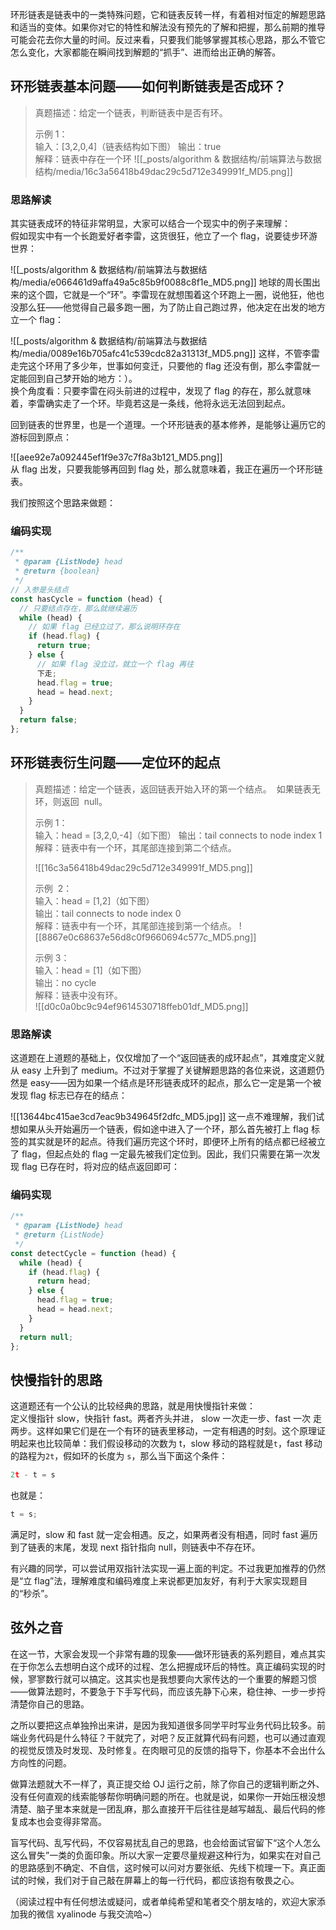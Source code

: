 环形链表是链表中的一类特殊问题，它和链表反转一样，有着相对恒定的解题思路和适当的变体。如果你对它的特性和解法没有预先的了解和把握，那么前期的推导可能会花去你大量的时间。反过来看，只要我们能够掌握其核心思路，那么不管它怎么变化，大家都能在瞬间找到解题的“抓手”、进而给出正确的解答。

## 环形链表基本问题——如何判断链表是否成环？

> 真题描述：给定一个链表，判断链表中是否有环。
> 
> 示例 1：  
> 	输入：[3,2,0,4]（链表结构如下图）
> 	输出：true  
> 	解释：链表中存在一个环
> ![[_posts/algorithm & 数据结构/前端算法与数据结构/media/16c3a56418b49dac29c5d712e349991f_MD5.png]]

### 思路解读

其实链表成环的特征非常明显，大家可以结合一个现实中的例子来理解：  
假如现实中有一个长跑爱好者李雷，这货很狂，他立了一个 flag，说要徒步环游世界：

![[_posts/algorithm & 数据结构/前端算法与数据结构/media/e066461d9affa49a5c85b9f0088c8f1e_MD5.png]]
地球的周长围出来的这个圆，它就是一个“环”。李雷现在就想围着这个环跑上一圈，说他狂，他也没那么狂——他觉得自己最多跑一圈，为了防止自己跑过界，他决定在出发的地方立一个 flag：

![[_posts/algorithm & 数据结构/前端算法与数据结构/media/0089e16b705afc41c539cdc82a31313f_MD5.png]]
这样，不管李雷走完这个环用了多少年，世事如何变迁，只要他的 flag 还没有倒，那么李雷就一定能回到自己梦开始的地方：）。  
换个角度看：只要李雷在闷头前进的过程中，发现了 flag 的存在，那么就意味着，李雷确实走了一个环。毕竟若这是一条线，他将永远无法回到起点。

回到链表的世界里，也是一个道理。一个环形链表的基本修养，是能够让遍历它的游标回到原点：

![[aee92e7a092445ef1f9e37c7f8a3b121_MD5.png]]  
从 flag 出发，只要我能够再回到 flag 处，那么就意味着，我正在遍历一个环形链表。

我们按照这个思路来做题：

### 编码实现

```js
/**
 * @param {ListNode} head
 * @return {boolean}
 */
// 入参是头结点
const hasCycle = function (head) {
  // 只要结点存在，那么就继续遍历
  while (head) {
    // 如果 flag 已经立过了，那么说明环存在
    if (head.flag) {
      return true;
    } else {
      // 如果 flag 没立过，就立一个 flag 再往
      下走;
      head.flag = true;
      head = head.next;
    }
  }
  return false;
};
```

## 环形链表衍生问题——定位环的起点

> 真题描述：给定一个链表，返回链表开始入环的第一个结点。  如果链表无环，则返回  null。
> 
> 示例 1：  
> 	输入：head = [3,2,0,-4]（如下图）
> 	输出：tail connects to node index 1
> 	解释：链表中有一个环，其尾部连接到第二个结点。
> 
> ![[16c3a56418b49dac29c5d712e349991f_MD5.png]]
> 
> 示例  2：  
> 	输入：head = [1,2]（如下图）  
> 	输出：tail connects to node index 0  
> 	解释：链表中有一个环，其尾部连接到第一个结点。
> ![[8867e0c68637e56d8c0f9660694c577c_MD5.png]]
> 
> 示例 3：  
> 	输入：head = [1]（如下图）  
> 	输出：no cycle  
> 	解释：链表中没有环。  
> ![[d0c0a0bc9c94ef9614530718ffeb01df_MD5.png]]

### 思路解读

这道题在上道题的基础上，仅仅增加了一个“返回链表的成环起点”，其难度定义就从 easy 上升到了 medium。不过对于掌握了关键解题思路的各位来说，这道题仍然是 easy——因为如果一个结点是环形链表成环的起点，那么它一定是第一个被发现 flag 标志已存在的结点：

![[13644bc415ae3cd7eac9b349645f2dfc_MD5.jpg]]
这一点不难理解，我们试想如果从头开始遍历一个链表，假如途中进入了一个环，那么首先被打上 flag 标签的其实就是环的起点。待我们遍历完这个环时，即便环上所有的结点都已经被立了 flag，但起点处的 flag 一定最先被我们定位到。因此，我们只需要在第一次发现 flag 已存在时，将对应的结点返回即可：

### 编码实现

```js
/**
 * @param {ListNode} head
 * @return {ListNode}
 */
const detectCycle = function (head) {
  while (head) {
    if (head.flag) {
      return head;
    } else {
      head.flag = true;
      head = head.next;
    }
  }
  return null;
};
```

## 快慢指针的思路

这道题还有一个公认的比较经典的思路，就是用快慢指针来做：  
定义慢指针 slow，快指针 fast。两者齐头并进， slow 一次走一步、fast 一次 走两步。这样如果它们是在一个有环的链表里移动，一定有相遇的时刻。这个原理证明起来也比较简单：我们假设移动的次数为 t，slow 移动的路程就是`t`，fast 移动的路程为`2t`，假如环的长度为 `s`，那么当下面这个条件：

```js
2t - t = s
```

也就是：

```js
t = s;
```

满足时，slow 和 fast 就一定会相遇。反之，如果两者没有相遇，同时 fast 遍历到了链表的末尾，发现 next 指针指向 null，则链表中不存在环。

有兴趣的同学，可以尝试用双指针法实现一遍上面的判定。不过我更加推荐的仍然是“立 flag”法，理解难度和编码难度上来说都更加友好，有利于大家实现题目的“秒杀”。

## 弦外之音

在这一节，大家会发现一个非常有趣的现象——做环形链表的系列题目，难点其实在于你怎么去想明白这个成环的过程、怎么把握成环后的特性。真正编码实现的时候，寥寥数行就可以搞定。这其实也是我想要向大家传达的一个重要的解题习惯——做算法题时，不要急于下手写代码，而应该先静下心来，稳住神、一步一步捋清楚你自己的思路。

之所以要把这点单独拎出来讲，是因为我知道很多同学平时写业务代码比较多。前端业务代码是什么特征？干就完了，对吧？反正就算代码有问题，也可以通过直观的视觉反馈及时发现、及时修复。在肉眼可见的反馈的指导下，你基本不会出什么方向性的问题。

做算法题就大不一样了，真正提交给 OJ 运行之前，除了你自己的逻辑判断之外、没有任何直观的线索能够帮你明确问题的所在。也就是说，如果你一开始压根没想清楚、脑子里本来就是一团乱麻，那么直接开干后往往是越写越乱、最后代码的修复成本也会变得非常高。

盲写代码、乱写代码，不仅容易扰乱自己的思路，也会给面试官留下“这个人怎么这么冒失”一类的负面印象。所以大家一定要尽量规避这种行为，如果实在对自己的思路感到不确定、不自信，这时候可以问对方要张纸、先线下梳理一下。真正面试的时候，我们对于自己敲在屏幕上的每一行代码，都应该抱有敬畏之心。

（阅读过程中有任何想法或疑问，或者单纯希望和笔者交个朋友啥的，欢迎大家添加我的微信 xyalinode 与我交流哈~）
